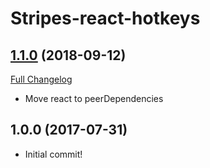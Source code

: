 # Stripes-react-hotkeys

## [1.1.0](https://github.com/folio-org/stripes-react-hotkeys/tree/v1.1.0) (2018-09-12)
[Full Changelog](https://github.com/folio-org/stripes-react-hotkeys/compare/v1.0.0...v1.1.0)

* Move react to peerDependencies

## 1.0.0 (2017-07-31)

* Initial commit!
